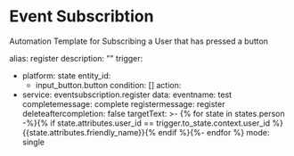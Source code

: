 # Event Subscribtion


Automation Template for Subscribing a User that has pressed a button

alias: register
description: ""
trigger:
  - platform: state
    entity_id:
      - input_button.button
condition: []
action:
  - service: eventsubscription.register
    data:
      eventname: test
      completemessage: complete
      registermessage: register
      deleteaftercompletion: false
      targetText: >-
        {% for state in states.person -%}{% if state.attributes.user_id ==
        trigger.to_state.context.user_id %}{{state.attributes.friendly_name}}{%
        endif %}{%- endfor %}
mode: single